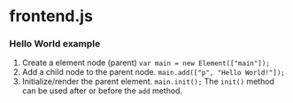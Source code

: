 # frontend.js

### Hello World example

1. Create a element node (parent)
```var main = new Element(["main"]);```
2. Add a child node to the parent node.
```main.add(["p", "Hello World!"]);```
3. Initialize/render the parent element.
```main.init();```
The `init()` method can be used after or before the `add` method.
